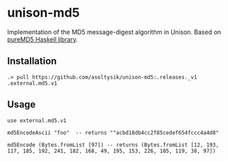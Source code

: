 # unison-md5

Implementation of the MD5 message-digest algorithm in Unison. Based on [pureMD5 Haskell library](https://github.com/TomMD/pureMD5).


## Installation

```
.> pull https://github.com/asoltysik/unison-md5:.releases._v1 .external.md5.v1 
```


## Usage


```
use external.md5.v1

md5EncodeAscii "foo"  -- returns ""acbd18db4cc2f85cedef654fccc4a4d8"

md5Encode (Bytes.fromList [97]) -- returns (Bytes.fromList [12, 193, 117, 185, 192, 241, 182, 168, 49, 195, 153, 226, 105, 119, 38, 97])
```
